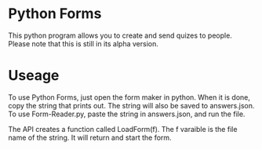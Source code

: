 # Python Forms
This python program allows you to create and send quizes to people. Please note that this is still in its alpha version.

# Useage
To use Python Forms, just open the form maker in python. When it is done, copy the string that prints out. The string will also be saved to answers.json.
To use Form-Reader.py, paste the string in answers.json, and run the file.

The API creates a function called LoadForm(f). The f varaible is the file name of the string. It will return and start the form.
